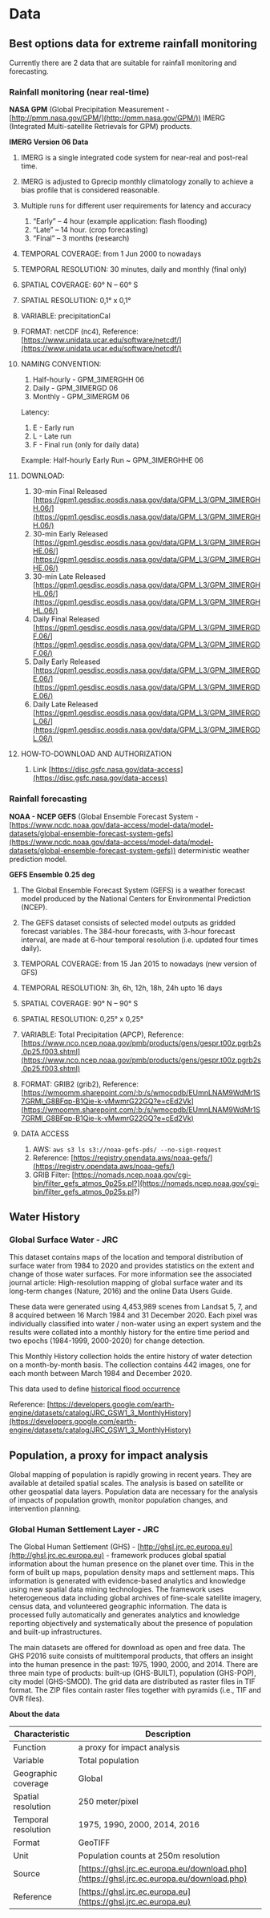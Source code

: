 # Data

## Best options data for extreme rainfall monitoring

Currently there are 2 data that are suitable for rainfall monitoring and forecasting.

### Rainfall monitoring (near real-time)

**NASA GPM** (Global Precipitation Measurement - [http://pmm.nasa.gov/GPM/](http://pmm.nasa.gov/GPM/)) IMERG (Integrated Multi-satellite Retrievals for GPM) products.

**IMERG Version 06 Data**

1. IMERG is a single integrated code system for near-real and post-real time.
2. IMERG is adjusted to Gprecip monthly climatology zonally to achieve a bias profile that is considered reasonable.
3. Multiple runs for different user requirements for latency and accuracy

	1. “Early” – 4 hour (example application: flash flooding)
	2. “Late” – 14 hour. (crop forecasting)
	3. “Final” – 3 months (research)

4. TEMPORAL COVERAGE: from 1 Jun 2000 to nowadays
5. TEMPORAL RESOLUTION: 30 minutes, daily and monthly (final only)
6. SPATIAL COVERAGE: 60° N – 60° S
7. SPATIAL RESOLUTION: 0,1° x 0,1°
8. VARIABLE: precipitationCal
9. FORMAT: netCDF (nc4), Reference: [https://www.unidata.ucar.edu/software/netcdf/](https://www.unidata.ucar.edu/software/netcdf/) 
10. NAMING CONVENTION:

	1. Half-hourly - GPM_3IMERGHH 06
	2. Daily - GPM_3IMERGD 06
	3. Monthly - GPM_3IMERGM 06

	Latency:

	1. E - Early run
	2. L - Late run
	3. F - Final run (only for daily data) 

	Example: Half-hourly Early Run ~ GPM_3IMERGHHE 06

11. DOWNLOAD:

	1. 30-min Final Released [https://gpm1.gesdisc.eosdis.nasa.gov/data/GPM_L3/GPM_3IMERGHH.06/](https://gpm1.gesdisc.eosdis.nasa.gov/data/GPM_L3/GPM_3IMERGHH.06/) 
	2. 30-min Early Released [https://gpm1.gesdisc.eosdis.nasa.gov/data/GPM_L3/GPM_3IMERGHHE.06/](https://gpm1.gesdisc.eosdis.nasa.gov/data/GPM_L3/GPM_3IMERGHHE.06/)
	3. 30-min Late Released [https://gpm1.gesdisc.eosdis.nasa.gov/data/GPM_L3/GPM_3IMERGHHL.06/](https://gpm1.gesdisc.eosdis.nasa.gov/data/GPM_L3/GPM_3IMERGHHL.06/) 
	4. Daily Final Released [https://gpm1.gesdisc.eosdis.nasa.gov/data/GPM_L3/GPM_3IMERGDF.06/](https://gpm1.gesdisc.eosdis.nasa.gov/data/GPM_L3/GPM_3IMERGDF.06/) 
	5. Daily Early Released [https://gpm1.gesdisc.eosdis.nasa.gov/data/GPM_L3/GPM_3IMERGDE.06/](https://gpm1.gesdisc.eosdis.nasa.gov/data/GPM_L3/GPM_3IMERGDE.06/) 
	6. Daily Late Released [https://gpm1.gesdisc.eosdis.nasa.gov/data/GPM_L3/GPM_3IMERGDL.06/](https://gpm1.gesdisc.eosdis.nasa.gov/data/GPM_L3/GPM_3IMERGDL.06/) 

12. HOW-TO-DOWNLOAD AND AUTHORIZATION

	1. Link [https://disc.gsfc.nasa.gov/data-access](https://disc.gsfc.nasa.gov/data-access) 


### Rainfall forecasting

**NOAA - NCEP GEFS** (Global Ensemble Forecast System - [https://www.ncdc.noaa.gov/data-access/model-data/model-datasets/global-ensemble-forecast-system-gefs](https://www.ncdc.noaa.gov/data-access/model-data/model-datasets/global-ensemble-forecast-system-gefs)) deterministic weather prediction model.

**GEFS Ensemble 0.25 deg**

1. The Global Ensemble Forecast System (GEFS) is a weather forecast model produced by the National Centers for Environmental Prediction (NCEP). 
2. The GEFS dataset consists of selected model outputs as gridded forecast variables. The 384-hour forecasts, with 3-hour forecast interval, are made at 6-hour temporal resolution (i.e. updated four times daily).
3. TEMPORAL COVERAGE: from 15 Jan 2015 to nowadays (new version of GFS)
4. TEMPORAL RESOLUTION: 3h, 6h, 12h, 18h, 24h upto 16 days
5. SPATIAL COVERAGE: 90° N – 90° S
6. SPATIAL RESOLUTION: 0,25° x 0,25°
7. VARIABLE: Total Precipitation (APCP), Reference: [https://www.nco.ncep.noaa.gov/pmb/products/gens/gespr.t00z.pgrb2s.0p25.f003.shtml](https://www.nco.ncep.noaa.gov/pmb/products/gens/gespr.t00z.pgrb2s.0p25.f003.shtml)
8. FORMAT: GRIB2 (grib2), Reference: [https://wmoomm.sharepoint.com/:b:/s/wmocpdb/EUmnLNAM9WdMr1S7GRMl_G8BFqp-B1Qie-k-vMwmrG22GQ?e=cEd2Vk](https://wmoomm.sharepoint.com/:b:/s/wmocpdb/EUmnLNAM9WdMr1S7GRMl_G8BFqp-B1Qie-k-vMwmrG22GQ?e=cEd2Vk) 
9. DATA ACCESS

	1. AWS: `aws s3 ls s3://noaa-gefs-pds/ --no-sign-request`
	2. Reference: [https://registry.opendata.aws/noaa-gefs/](https://registry.opendata.aws/noaa-gefs/) 
	3. GRIB Filter: [https://nomads.ncep.noaa.gov/cgi-bin/filter_gefs_atmos_0p25s.pl?](https://nomads.ncep.noaa.gov/cgi-bin/filter_gefs_atmos_0p25s.pl?)


## Water History

### Global Surface Water - JRC

This dataset contains maps of the location and temporal distribution of surface water from 1984 to 2020 and provides statistics on the extent and change of those water surfaces. For more information see the associated journal article: High-resolution mapping of global surface water and its long-term changes (Nature, 2016) and the online Data Users Guide.

These data were generated using 4,453,989 scenes from Landsat 5, 7, and 8 acquired between 16 March 1984 and 31 December 2020. Each pixel was individually classified into water / non-water using an expert system and the results were collated into a monthly history for the entire time period and two epochs (1984-1999, 2000-2020) for change detection.

This Monthly History collection holds the entire history of water detection on a month-by-month basis. The collection contains 442 images, one for each month between March 1984 and December 2020.

This data used to define [historical flood occurrence](../rof/#historical-flood-occurrence)

Reference: [https://developers.google.com/earth-engine/datasets/catalog/JRC_GSW1_3_MonthlyHistory](https://developers.google.com/earth-engine/datasets/catalog/JRC_GSW1_3_MonthlyHistory)

## Population, a proxy for impact analysis

Global mapping of population is rapidly growing in recent years. They are available at detailed spatial scales. The analysis is based on satellite or other geospatial data layers. Population data are necessary for the analysis of impacts of population growth, monitor population changes, and intervention planning.

### Global Human Settlement Layer - JRC

The Global Human Settlement (GHS) - [http://ghsl.jrc.ec.europa.eu](http://ghsl.jrc.ec.europa.eu) - framework produces global spatial information about the human presence on the planet over time. This in the form of built up maps, population density maps and settlement maps. This information is generated with evidence-based analytics and knowledge using new spatial data mining technologies. The framework uses heterogeneous data including global archives of fine-scale satellite imagery, census data, and volunteered geographic information. The data is processed fully automatically and generates analytics and knowledge reporting objectively and systematically about the presence of population and built-up infrastructures.

The main datasets are offered for download as open and free data. The GHS P2016 suite consists of multitemporal products, that offers an insight into the human presence in the past: 1975, 1990, 2000, and 2014. There are three main type of products: built-up (GHS-BUILT), population (GHS-POP), city model (GHS-SMOD). The grid data are distributed as raster files in TIF format. The ZIP files contain raster files together with pyramids (i.e., TIF and OVR files). 

**About the data**

| Characteristic  | Description  |
|---|---|
| Function  | a proxy for impact analysis  |
| Variable  | Total population  |
| Geographic coverage  | Global  |
| Spatial resolution  | 250 meter/pixel  |
| Temporal resolution  | 1975, 1990, 2000, 2014, 2016  |
| Format  | GeoTIFF  |
| Unit  | Population counts at 250m resolution  |
| Source  | [https://ghsl.jrc.ec.europa.eu/download.php](https://ghsl.jrc.ec.europa.eu/download.php)  |
| Reference  | [https://ghsl.jrc.ec.europa.eu](https://ghsl.jrc.ec.europa.eu)  |